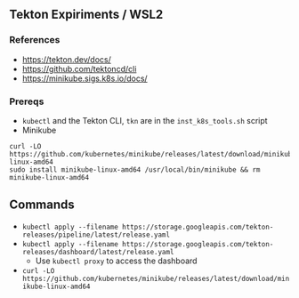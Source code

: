 ## **Tekton Expiriments / WSL2**

### **References**
* <https://tekton.dev/docs/>
* <https://github.com/tektoncd/cli>
* <https://minikube.sigs.k8s.io/docs/>

### **Prereqs**
* `kubectl` and the Tekton CLI, `tkn` are in the `inst_k8s_tools.sh` script
* Minikube
```
curl -LO https://github.com/kubernetes/minikube/releases/latest/download/minikube-linux-amd64
sudo install minikube-linux-amd64 /usr/local/bin/minikube && rm minikube-linux-amd64
```

## **Commands**
* `kubectl apply --filename https://storage.googleapis.com/tekton-releases/pipeline/latest/release.yaml`
* `kubectl apply --filename https://storage.googleapis.com/tekton-releases/dashboard/latest/release.yaml`
  * Use `kubectl proxy` to access the dashboard
* `curl -LO https://github.com/kubernetes/minikube/releases/latest/download/minikube-linux-amd64`

